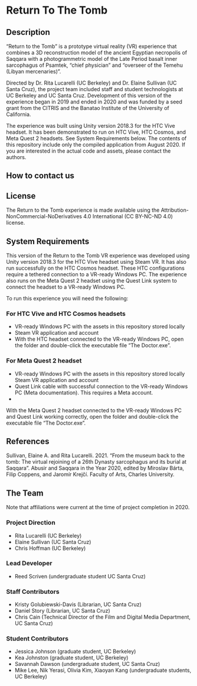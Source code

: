 # Return To The Tomb


## Description
“Return to the Tomb” is a prototype virtual reality (VR) experience that combines a 3D reconstruction model of the ancient Egyptian necropolis of Saqqara with a photogrammetric model of the Late Period basalt inner sarcophagus of Psamtek, “chief physician” and “overseer of the Temehu (Libyan mercenaries)”. 

Directed by Dr. Rita Lucarelli (UC Berkeley) and Dr. Elaine Sullivan (UC Santa Cruz), the project team included staff and student technologists at UC Berkeley and UC Santa Cruz. Development of this version of the experience began in 2019 and ended in 2020 and was funded by a seed grant from the CITRIS and the Banatao Institute of the University of California.

The experience was built using Unity version 2018.3 for the HTC Vive headset. It has been demonstrated to run on HTC Vive, HTC Cosmos, and Meta Quest 2 headsets. See System Requirements below. The contents of this repository include only the compiled application from August 2020. If you are interested in the actual code and assets, please contact the authors.

## How to contact us

## License
The Return to the Tomb experience is made available using the Attribution-NonCommercial-NoDerivatives 4.0 International (CC BY-NC-ND 4.0) license. 

## System Requirements
This version of the Return to the Tomb VR experience was developed using Unity version 2018.3 for the HTC Vive headset using Steam VR. It has also run successfully on the HTC Cosmos headset. These HTC configurations require a tethered connection to a VR-ready Windows PC. The experience also runs on the Meta Quest 2 headset using the Quest Link system to connect the headset to a VR-ready Windows PC.

To run this experience you will need the following:
### For HTC Vive and HTC Cosmos headsets
* VR-ready Windows PC with the assets in this repository stored locally
* Steam VR application and account
* With the HTC headset connected to the VR-ready Windows PC, open the folder and double-click the executable file “The Doctor.exe”. 

### For Meta Quest 2 headset
* VR-ready Windows PC with the assets in this repository stored locally
Steam VR application and account
* Quest Link cable with successful connection to the VR-ready Windows PC (Meta documentation). This requires a Meta account.
*
With the Meta Quest 2 headset connected to the VR-ready Windows PC and Quest Link working correctly, open the folder and double-click the executable file “The Doctor.exe”. 

## References
Sullivan, Elaine A. and Rita Lucarelli. 2021. “From the museum back to the tomb: The virtual rejoining of a 26th Dynasty sarcophagus and its burial at Saqqara”. Abusir and Saqqara in the Year 2020, edited by Miroslav Bárta, Filip Coppens, and Jaromír Krejčí. Faculty of Arts, Charles University.

## The Team
Note that affiliations were current at the time of project completion in 2020.

### Project Direction
* Rita Lucarelli (UC Berkeley)
* Elaine Sullivan (UC Santa Cruz)
* Chris Hoffman (UC Berkeley)

### Lead Developer
* Reed Scriven (undergraduate student UC Santa Cruz)

### Staff Contributors
* Kristy Golubiewski-Davis (Librarian, UC Santa Cruz)
* Daniel Story (Librarian, UC Santa Cruz)
* Chris Cain (Technical Director of the Film and Digital Media Department, UC Santa Cruz)

### Student Contributors
* Jessica Johnson (graduate student, UC Berkeley)
* Kea Johnston (graduate student, UC Berkeley)
* Savannah Dawson (undergraduate student, UC Santa Cruz)
* Mike Lee, Nik Yerasi, Olivia Kim, Xiaoyan Kang (undergraduate students, UC Berkeley)
